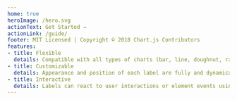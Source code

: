 ```yaml
---
home: true
heroImage: /hero.svg
actionText: Get Started →
actionLink: /guide/
footer: MIT Licensed | Copyright © 2018 Chart.js Contributors
features:
- title: Flexible
  details: Compatible with all types of charts (bar, line, doughnut, radar, etc.)
- title: Customizable
  details: Appearance and position of each label are fully and dynamically controllable.
- title: Interactive
  details: Labels can react to user interactions or element events using scriptable options.
---
```

